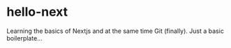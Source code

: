 # hello-next

Learning the basics of Nextjs and at the same time Git (finally).
Just a basic boilerplate...
